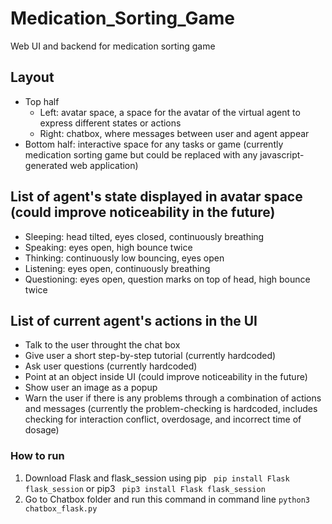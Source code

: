 # Medication_Sorting_Game
Web UI and backend for medication sorting game

## Layout
- Top half
  + Left: avatar space, a space for the avatar of the virtual agent to express different states or actions
  + Right: chatbox, where messages between user and agent appear
- Bottom half: interactive space for any tasks or game (currently medication sorting game but could be replaced with any javascript-generated web application)

## List of agent's state displayed in avatar space (could improve noticeability in the future)
- Sleeping: head tilted, eyes closed, continuously breathing
- Speaking: eyes open, high bounce twice
- Thinking: continuously low bouncing, eyes open
- Listening: eyes open, continuously breathing
- Questioning: eyes open, question marks on top of head, high bounce twice

## List of current agent's actions in the UI
- Talk to the user throught the chat box
- Give user a short step-by-step tutorial (currently hardcoded)
- Ask user questions (currently hardcoded)
- Point at an object inside UI (could improve noticeability in the future)
- Show user an image as a popup
- Warn the user if there is any problems through a combination of actions and messages (currently the problem-checking is hardcoded, includes checking for interaction conflict, overdosage, and incorrect time of dosage)

### How to run
1. Download Flask and flask_session using pip ``` pip install Flask flask_session``` or pip3 ``` pip3 install Flask flask_session```
2. Go to Chatbox folder and run this command in command line ``` python3 chatbox_flask.py ```
